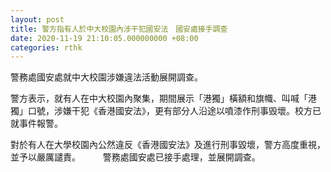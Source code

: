 ```yaml
---
layout: post
title: 警方指有人於中大校園內涉干犯國安法　國安處接手調查
date: 2020-11-19 21:10:05.000000000 +08:00
categories: rthk
---
```


警務處國安處就中大校園涉嫌違法活動展開調查。

警方表示，就有人在中大校園內聚集，期間展示「港獨」橫額和旗幟、叫喊「港獨」口號，涉嫌干犯《香港國安法》，更有部分人沿途以噴漆作刑事毁壞。校方已就事件報警。

對於有人在大學校園內公然違反《香港國安法》及進行刑事毀壞，警方高度重視，並予以嚴厲譴責。
　　 
警務處國安處已接手處理，並展開調查。
